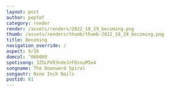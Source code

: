 ```yaml
---
layout: post
author: pepfof
category: render
render: /assets/renders/2022_10_29_becoming.png
thumb: /assets/renders/thumb/thumb-2022_10_29_becoming.png
title: Becoming
navigation_override: /
aspect: 9/16
domcol: ^000000
spotisong: 3ZSLPVR3ndeJrFDsouM5e4
songname: The Downward Spiral
songautr: Nine Inch Nails
postid: 61
---
```


<!--USER BEGIN 1-->

<!--USER END 1-->

<!--more-->
<!--USER BEGIN 2-->

<!--USER END 2-->

